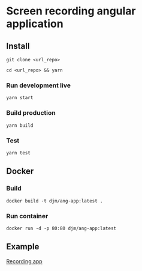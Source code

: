 # Screen recording angular application

## Install
`git clone <url_repo>`

`cd <url_repo> && yarn`

### Run development live
`yarn start`

### Build production
`yarn build`

### Test
`yarn test`

## Docker

### Build
`docker build -t djm/ang-app:latest .`

### Run container
`docker run -d -p 80:80 djm/ang-app:latest`

## Example
[Recording app](https://djordjemikic.github.io/Recording-Angular/)